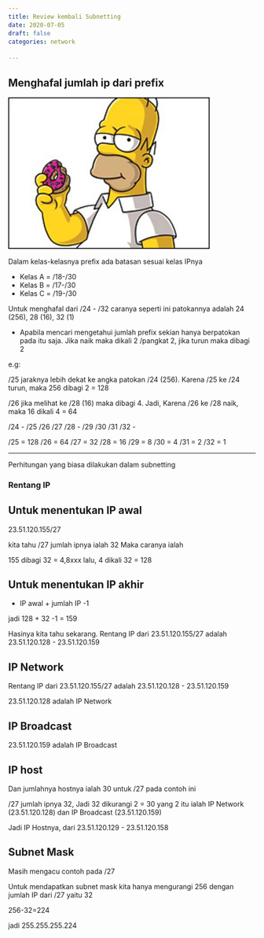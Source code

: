 ```yaml
---
title: Review kembali Subnetting
date: 2020-07-05
draft: false
categories: network

---
```

## Menghafal jumlah ip dari prefix

![](images/yellow.jpg)

Dalam kelas-kelasnya prefix ada batasan sesuai kelas IPnya

* Kelas A = /18-/30
* Kelas B = /17-/30
* Kelas C = /19-/30

Untuk menghafal dari /24 - /32 caranya seperti ini
patokannya adalah 24 (256), 28 (16), 32 (1)

* Apabila mencari mengetahui jumlah prefix sekian hanya berpatokan pada itu saja.
  Jika naik maka dikali 2 /pangkat 2, jika turun maka dibagi 2

e.g:

/25
jaraknya lebih dekat ke angka patokan /24 (256). Karena /25 ke /24 turun,
maka 256 dibagi 2 = 128

/26
jika melihat ke /28 (16) maka dibagi 4. Jadi, Karena /26 ke /28 naik,
maka 16 dikali 4 = 64

/24	-
/25
/26
/27
/28	-
/29
/30
/31
/32	-

/25 = 128
/26 = 64
/27 = 32
/28 = 16
/29 = 8
/30 = 4
/31 = 2
/32 = 1

***

Perhitungan yang biasa dilakukan dalam subnetting

### Rentang IP

## Untuk menentukan IP awal

23\.51.120.155/27

kita tahu /27 jumlah ipnya ialah 32
Maka caranya ialah

155 dibagi 32 = 4,8xxx
lalu, 4 dikali 32 = 128

## Untuk menentukan IP akhir

* IP awal + jumlah IP -1

jadi 128 + 32 -1 = 159

Hasinya kita tahu sekarang.
Rentang IP dari 23.51.120.155/27 adalah 23.51.120.128 - 23.51.120.159

## IP Network

Rentang IP dari 23.51.120.155/27 adalah 23.51.120.128 - 23.51.120.159

23\.51.120.128 adalah IP Network

## IP Broadcast

23\.51.120.159 adalah IP Broadcast

## IP host

Dan jumlahnya hostnya ialah 30 untuk /27 pada contoh ini

/27 jumlah ipnya 32, Jadi 32 dikurangi 2 = 30
yang 2 itu ialah IP Network (23.51.120.128) dan IP Broadcast (23.51.120.159)

Jadi IP Hostnya, dari 23.51.120.129 - 23.51.120.158

## Subnet Mask

Masih mengacu contoh pada /27

Untuk mendapatkan subnet mask
kita hanya mengurangi 256 dengan jumlah IP dari /27 yaitu 32

256-32=224

jadi 255.255.255.224
